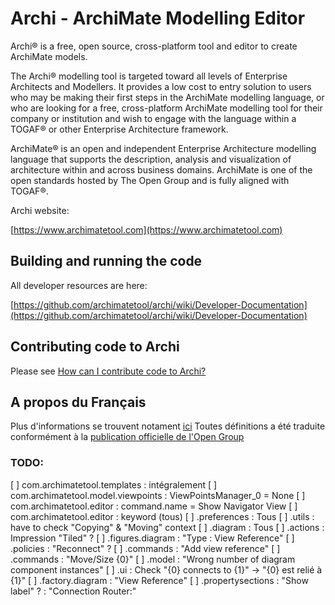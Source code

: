 

# Archi - ArchiMate Modelling Editor

Archi® is a free, open source, cross-platform tool and editor to create ArchiMate models.

The Archi® modelling tool is targeted toward all levels of Enterprise Architects and Modellers. It provides a low cost to entry solution to users who may be making their first steps in the ArchiMate modelling language, or who are looking for a free, cross-platform ArchiMate modelling tool for their company or institution and wish to engage with the language within a TOGAF® or other Enterprise Architecture framework.

ArchiMate® is an open and independent Enterprise Architecture modelling language that supports the description, analysis and visualization of architecture within and across business domains. ArchiMate is one of the open standards hosted by The Open Group and is fully aligned with TOGAF®.

Archi website:

[https://www.archimatetool.com](https://www.archimatetool.com)


## Building and running the code

All developer resources are here:

[https://github.com/archimatetool/archi/wiki/Developer-Documentation](https://github.com/archimatetool/archi/wiki/Developer-Documentation)


## Contributing code to Archi

Please see [How can I contribute code to Archi?](https://github.com/Phillipus/archi/wiki/How-can-I-contribute-code-to-Archi%3F)


## A propos du Français

Plus d'informations se trouvent notament [ici](https://github.com/archimatetool/archi/wiki/Translating-Archi)
Toutes définitions a été traduite conformément à la [publication officielle de l'Open Group](https://publications.opengroup.org/c204)

### TODO: 
[ ] com.archimatetool.templates        : intégralement
[ ] com.archimatetool.model.viewpoints : ViewPointsManager_0 = None
[ ] com.archimatetool.editor     : command.name = Show Navigator View
[ ] com.archimatetool.editor     : keyword (tous)
    [ ] .preferences             : Tous
    [ ] .utils                   : have to check "Copying" & "Moving" context
    [ ] .diagram                 : Tous
            [ ] .actions         : Impression "Tiled" ?
            [ ] .figures.diagram :  "Type : View Reference"
            [ ] .policies        : "Reconnect" ?
            [ ] .commands        : "Add view reference"
            [ ] .commands        : "Move/Size {0}"
    [ ] .model                   : "Wrong number of diagram component instances"
    [ ] .ui                      : Check "{0} connects to {1}" -> "{0} est relié à {1}"
        [ ] .factory.diagram     :  "View Reference"
    [ ] .propertysections        : "Show label" ?
                                 : "Connection Router:"

